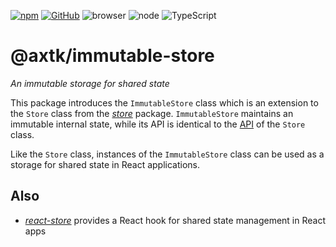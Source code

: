 [![npm](https://img.shields.io/npm/v/@axtk/immutable-store?labelColor=royalblue&color=royalblue&style=flat-square)](https://www.npmjs.com/package/@axtk/immutable-store) [![GitHub](https://img.shields.io/badge/-GitHub-royalblue?labelColor=royalblue&color=royalblue&style=flat-square&logo=github)](https://github.com/axtk/immutable-store) ![browser](https://img.shields.io/badge/browser-✓-345?labelColor=345&color=345&style=flat-square) ![node](https://img.shields.io/badge/node-✓-345?labelColor=345&color=345&style=flat-square) ![TypeScript](https://img.shields.io/badge/TypeScript-✓-345?labelColor=345&color=345&style=flat-square)

# @axtk/immutable-store

_An immutable storage for shared state_

This package introduces the `ImmutableStore` class which is an extension to the `Store` class from the *[store](https://github.com/axtk/store)* package. `ImmutableStore` maintains an immutable internal state, while its API is identical to the [API](https://github.com/axtk/store#store-api) of the `Store` class.

Like the `Store` class, instances of the `ImmutableStore` class can be used as a storage for shared state in React applications.

## Also

- *[react-store](https://github.com/axtk/react-store)* provides a React hook for shared state management in React apps
